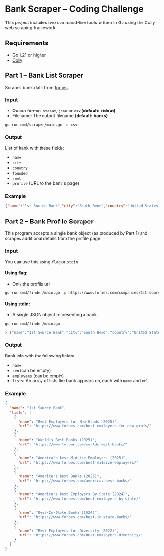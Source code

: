 # Bank Scraper – Coding Challenge

This project includes two command-line tools written in Go using the Colly web scraping framework.

## Requirements

- Go 1.21 or higher
- [Colly](https://github.com/gocolly/colly)

## Part 1 – Bank List Scraper

Scrapes bank data from [forbes](https://www.forbes.com/lists/worlds-best-banks/).

### Input

- Output format: `stdout`, `json` or `csv` **(default: stdout)**
- Filename: The output filename **(default: banks)**

```bash
go run cmd/scraper/main.go -o csv
```

### Output

List of bank with these fields:
  - `name`
  - `city`
  - `country`
  - `founded`
  - `rank`
  - `profile` (URL to the bank's page)

### Example

```json
{"name":"1st Source Bank","city":"South Bend","country":"United States","founded":1863,"rank":44,"profile":"https://www.forbes.com/companies/1st-source-bank/?list=worlds-best-banks"}
```

## Part 2 – Bank Profile Scraper

This program accepts a single bank object (as produced by Part 1) and scrapes additional details from the profile page.

### Input

You can use this using `flag` or `stdin`

#### Using flag: 

- Only the profile url

```bash
go run cmd/finder/main.go -p https://www.forbes.com/companies/1st-source-bank/?list=worlds-best-banks
```

#### Using stdin: 

- A single JSON object representing a bank.

```bash
go run cmd/finder/main.go

> {"name":"1st Source Bank","city":"South Bend","country":"United States","founded":1863,"rank":44,"profile":"https://www.forbes.com/companies/1st-source-bank/?list=worlds-best-banks"}
```

### Output

Bank info with the following fields:
  - `name`
  - `ceo` (can be empty)
  - `employees` (can be empty)
  - `lists`: An array of lists the bank appears on, each with `name` and `url`

### Example
```json
{
  "name": "1st Source Bank",
  "lists": [
    {
      "name": "Best Employers for New Grads (2025)",
      "url": "https://www.forbes.com/best-employers-for-new-grads/"
    },
    {
      "name": "World's Best Banks (2025)",
      "url": "https://www.forbes.com/worlds-best-banks/"
    },
    {
      "name": "America's Best Midsize Employers (2025)",
      "url": "https://www.forbes.com/best-midsize-employers/"
    },
    {
      "name": "America's Best Banks (2025)",
      "url": "https://www.forbes.com/americas-best-banks/"
    },
    {
      "name": "America's Best Employers By State (2024)",
      "url": "https://www.forbes.com/best-employers-by-state/"
    },
    {
      "name": "Best-In-State Banks (2024)",
      "url": "https://www.forbes.com/best-in-state-banks/"
    },
    {
      "name": "Best Employers for Diversity (2022)",
      "url": "https://www.forbes.com/best-employers-diversity/"
    }
  ]
}
```